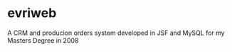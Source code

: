 # evriweb
A CRM and producion orders system developed in JSF and MySQL for my Masters Degree in 2008
